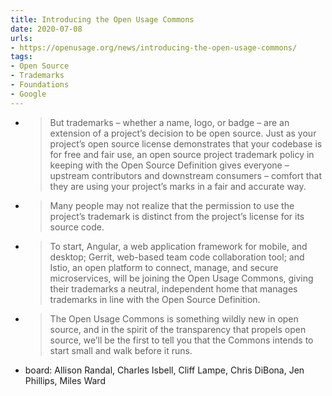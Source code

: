 ```yaml
---
title: Introducing the Open Usage Commons
date: 2020-07-08
urls:
- https://openusage.org/news/introducing-the-open-usage-commons/
tags:
- Open Source
- Trademarks
- Foundations
- Google
---
```


- > But trademarks – whether a name, logo, or badge – are an extension of a project’s decision to be open source. Just as your project’s open source license demonstrates that your codebase is for free and fair use, an open source project trademark policy in keeping with the Open Source Definition gives everyone – upstream contributors and downstream consumers – comfort that they are using your project’s marks in a fair and accurate way.
- > Many people may not realize that the permission to use the project’s trademark is distinct from the project’s license for its source code.
- > To start, Angular, a web application framework for mobile, and desktop; Gerrit, web-based team code collaboration tool; and Istio, an open platform to connect, manage, and secure microservices, will be joining the Open Usage Commons, giving their trademarks a neutral, independent home that manages trademarks in line with the Open Source Definition.
- > The Open Usage Commons is something wildly new in open source, and in the spirit of the transparency that propels open source, we’ll be the first to tell you that the Commons intends to start small and walk before it runs.
- board: Allison Randal, Charles Isbell, Cliff Lampe, Chris DiBona, Jen Phillips, Miles Ward
